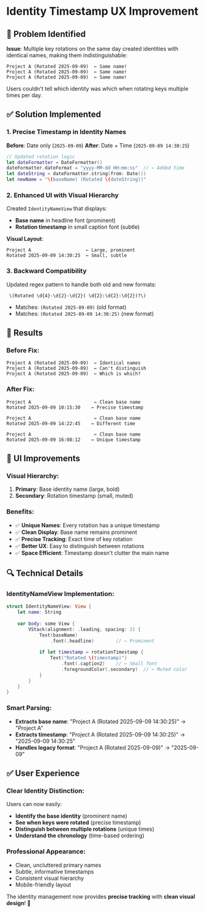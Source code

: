 # Identity Timestamp UX Improvement

## 🚨 Problem Identified

**Issue**: Multiple key rotations on the same day created identities with identical names, making them indistinguishable:

```
Project A (Rotated 2025-09-09)  ← Same name!
Project A (Rotated 2025-09-09)  ← Same name!
Project A (Rotated 2025-09-09)  ← Same name!
```

Users couldn't tell which identity was which when rotating keys multiple times per day.

## ✅ Solution Implemented

### **1. Precise Timestamp in Identity Names**
**Before**: Date only (`2025-09-09`)
**After**: Date + Time (`2025-09-09 14:30:25`)

```swift
// Updated rotation logic
let dateFormatter = DateFormatter()
dateFormatter.dateFormat = "yyyy-MM-dd HH:mm:ss"  // ← Added time
let dateString = dateFormatter.string(from: Date())
let newName = "\(baseName) (Rotated \(dateString))"
```

### **2. Enhanced UI with Visual Hierarchy**
Created `IdentityNameView` that displays:
- **Base name** in headline font (prominent)
- **Rotation timestamp** in small caption font (subtle)

**Visual Layout**:
```
Project A                    ← Large, prominent
Rotated 2025-09-09 14:30:25  ← Small, subtle
```

### **3. Backward Compatibility**
Updated regex pattern to handle both old and new formats:
```regex
 \(Rotated \d{4}-\d{2}-\d{2}( \d{2}:\d{2}:\d{2})?\)
```
- Matches: `(Rotated 2025-09-09)` (old format)
- Matches: `(Rotated 2025-09-09 14:30:25)` (new format)

## 🎯 Results

### **Before Fix**:
```
Project A (Rotated 2025-09-09)  ← Identical names
Project A (Rotated 2025-09-09)  ← Can't distinguish
Project A (Rotated 2025-09-09)  ← Which is which?
```

### **After Fix**:
```
Project A                       ← Clean base name
Rotated 2025-09-09 10:15:30    ← Precise timestamp

Project A                       ← Clean base name  
Rotated 2025-09-09 14:22:45    ← Different time

Project A                       ← Clean base name
Rotated 2025-09-09 16:08:12    ← Unique timestamp
```

## 🎨 UI Improvements

### **Visual Hierarchy**:
1. **Primary**: Base identity name (large, bold)
2. **Secondary**: Rotation timestamp (small, muted)

### **Benefits**:
- ✅ **Unique Names**: Every rotation has a unique timestamp
- ✅ **Clean Display**: Base name remains prominent
- ✅ **Precise Tracking**: Exact time of key rotation
- ✅ **Better UX**: Easy to distinguish between rotations
- ✅ **Space Efficient**: Timestamp doesn't clutter the main name

## 🔍 Technical Details

### **IdentityNameView Implementation**:
```swift
struct IdentityNameView: View {
    let name: String
    
    var body: some View {
        VStack(alignment: .leading, spacing: 2) {
            Text(baseName)
                .font(.headline)        // ← Prominent
            
            if let timestamp = rotationTimestamp {
                Text("Rotated \(timestamp)")
                    .font(.caption2)    // ← Small font
                    .foregroundColor(.secondary)  // ← Muted color
            }
        }
    }
}
```

### **Smart Parsing**:
- **Extracts base name**: "Project A (Rotated 2025-09-09 14:30:25)" → "Project A"
- **Extracts timestamp**: "Project A (Rotated 2025-09-09 14:30:25)" → "2025-09-09 14:30:25"
- **Handles legacy format**: "Project A (Rotated 2025-09-09)" → "2025-09-09"

## ✅ User Experience

### **Clear Identity Distinction**:
Users can now easily:
- **Identify the base identity** (prominent name)
- **See when keys were rotated** (precise timestamp)
- **Distinguish between multiple rotations** (unique times)
- **Understand the chronology** (time-based ordering)

### **Professional Appearance**:
- Clean, uncluttered primary names
- Subtle, informative timestamps
- Consistent visual hierarchy
- Mobile-friendly layout

The identity management now provides **precise tracking** with **clean visual design**! 🎉